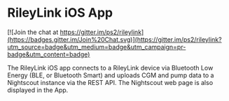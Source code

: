 # RileyLink iOS App

[![Join the chat at https://gitter.im/ps2/rileylink](https://badges.gitter.im/Join%20Chat.svg)](https://gitter.im/ps2/rileylink?utm_source=badge&utm_medium=badge&utm_campaign=pr-badge&utm_content=badge)

The RileyLink iOS app connects to a RileyLink device via Bluetooth Low Energy (BLE, or Bluetooth Smart) and uploads CGM and pump 
data to a Nightscout instance via the REST API. The Nightscout web page is also displayed in the App.

